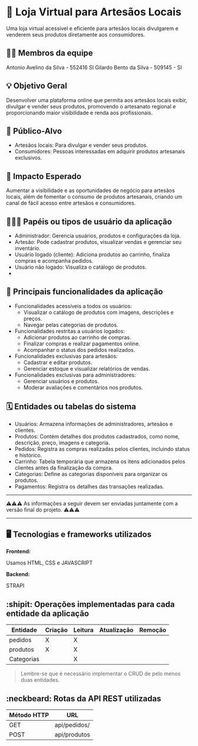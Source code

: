 # :checkered_flag: Loja Virtual para Artesãos Locais

Uma loja virtual acessível e eficiente para artesãos locais divulgarem e venderem seus produtos diretamente aos consumidores.

## :technologist: Membros da equipe

Antonio Avelino da Silva - 552416 SI
Gilardo Bento da Silva - 509145 - SI

## :bulb: Objetivo Geral
Desenvolver uma plataforma online que permita aos artesãos locais exibir, divulgar e vender seus produtos, promovendo o artesanato regional e proporcionando maior visibilidade e renda aos profissionais.

## :eyes: Público-Alvo
- Artesãos locais: Para divulgar e vender seus produtos.
- Consumidores: Pessoas interessadas em adquirir produtos artesanais exclusivos.

## :star2: Impacto Esperado
Aumentar a visibilidade e as oportunidades de negócio para artesãos locais, além de fomentar o consumo de produtos artesanais, criando um canal de fácil acesso entre artesãos e consumidores.

## :people_holding_hands: Papéis ou tipos de usuário da aplicação
- Administrador: Gerencia usuários, produtos e configurações da loja.
- Artesão: Pode cadastrar produtos, visualizar vendas e gerenciar seu inventário.
- Usuário logado (cliente): Adiciona produtos ao carrinho, finaliza compras e acompanha pedidos.
- Usuário não logado: Visualiza o catálogo de produtos.
- 
## :triangular_flag_on_post:	 Principais funcionalidades da aplicação
- Funcionalidades acessíveis a todos os usuários:
  - Visualizar o catálogo de produtos com imagens, descrições e preços.
  - Navegar pelas categorias de produtos.
- Funcionalidades restritas a usuários logados:
  - Adicionar produtos ao carrinho de compras.
  - Finalizar compras e realizar pagamentos online.
  - Acompanhar o status dos pedidos realizados.
- Funcionalidades exclusivas para artesãos:
  - Cadastrar e editar produtos.
  - Gerenciar estoque e visualizar relatórios de vendas.
- Funcionalidades exclusivas para administradores:
  - Gerenciar usuários e produtos.
  - Moderar avaliações e comentários nos produtos.

## :spiral_calendar: Entidades ou tabelas do sistema

- Usuários: Armazena informações de administradores, artesãos e clientes.
- Produtos: Contém detalhes dos produtos cadastrados, como nome, descrição, preço, imagens e categoria.
- Pedidos: Registra as compras realizadas pelos clientes, incluindo status e histórico.
- Carrinho: Tabela temporária que armazena os itens adicionados pelos clientes antes da finalização da compra.
- Categorias: Define as categorias disponíveis para organizar os produtos.
- Pagamentos: Registra os detalhes das transações realizadas.


----

:warning::warning::warning: As informações a seguir devem ser enviadas juntamente com a versão final do projeto. :warning::warning::warning:


----

## :desktop_computer: Tecnologias e frameworks utilizados

**Frontend:**

Usamos HTML, CSS e JAVASCRIPT

**Backend:**

STRAPI


## :shipit: Operações implementadas para cada entidade da aplicação


| Entidade| Criação | Leitura | Atualização | Remoção |
| --- | --- | --- | --- | --- |
| pedidos   |  X  |  X  |     |            |    X     |
| produtos  |  X  |  X  |     |             |    X     |
| Categorias|     |  X  |     |

> Lembre-se que é necessário implementar o CRUD de pelo menos duas entidades.

## :neckbeard: Rotas da API REST utilizadas

| Método HTTP | URL |
| --- | --- |
| GET | api/pedidos/|
| POST | api/produtos |
